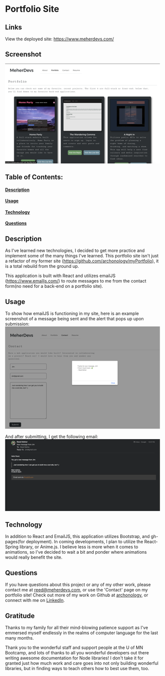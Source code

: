 # Portfolio Site

## Links
View the deployed site: https://www.meherdevs.com/

## Screenshot
![screenshot](./src/components/images/portfolio%20view.png)    
## Table of Contents:
#### [Description](#description)
#### [Usage](#usage)
#### [Technology](#technology)
#### [Questions](#questions)

## Description
As I've learned new technologies, I decided to get more practice and implement some of the many things I've learned. This portfolio site isn't just a refactor of my former site (https://github.com/archonology/myPortfolio), it is a total rebuild from the ground up. 

This application is built with React and utilizes emailJS (https://www.emailjs.com/) to route messages to me from the contact form(no need for a back-end on a portfolio site). 

## Usage
To show how emailJS is functioning in my site, here is an example screenshot of a message being sent and the alert that pops up upon submission:
![screenshot](./src/components/images/sample%20message%20sent.png)

And after submitting, I get the following email: 
![screenshot](./src/components/images/sample%20message%20recieved.png)

    
## Technology
In addition to React and EmailJS, this application utilizes Bootstrap, and gh-pages(for deployment). In coming developments, I plan to utilize the React-Spring library, or Anime.js.  I believe less is more when it comes to animations, so I've decided to wait a bit and ponder where animations would really benefit the site.   


## Questions
If you have questions about this project or any of my other work, please contact me at reed@meherdevs.com, or use the 'Contact' page on my portfolio site! Check out more of my work on Github at [archonology](https://github.com/archonology), or connect with me on [LinkedIn](https://www.linkedin.com/in/reed-meher).

## Gratitude
Thanks to my family for all their mind-blowing patience support as I've emmersed myself endlessly in the realms of computer language for the last many months. 

Thank you to the wonderful staff and support people at the U of MN Bootcamp, and lots of thanks to all you wonderful developers out there writing awesome documentation for Node libraries! I don't take it for granted just how much work and care goes into not only building wonderful libraries, but in finding ways to teach others how to best use them, too. 
    